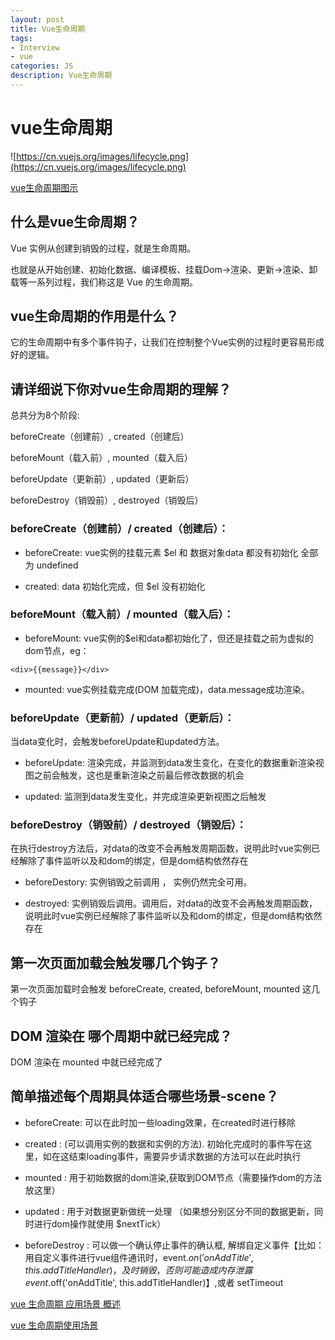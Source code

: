 ```yaml
---
layout: post
title: Vue生命周期
tags:
- Interview
- vue
categories: JS
description: Vue生命周期
---
```



# vue生命周期

![https://cn.vuejs.org/images/lifecycle.png](https://cn.vuejs.org/images/lifecycle.png)

[vue生命周期图示](https://cn.vuejs.org/v2/guide/instance.html#%E7%94%9F%E5%91%BD%E5%91%A8%E6%9C%9F%E5%9B%BE%E7%A4%BA)

## 什么是vue生命周期？

Vue 实例从创建到销毁的过程，就是生命周期。

也就是从开始创建、初始化数据、编译模板、挂载Dom→渲染、更新→渲染、卸载等一系列过程，我们称这是 Vue 的生命周期。

## vue生命周期的作用是什么？

它的生命周期中有多个事件钩子，让我们在控制整个Vue实例的过程时更容易形成好的逻辑。


## 请详细说下你对vue生命周期的理解？

总共分为8个阶段:

beforeCreate（创建前）, created（创建后） 

beforeMount（载入前）, mounted（载入后） 

beforeUpdate（更新前）, updated（更新后） 

beforeDestroy（销毁前）, destroyed（销毁后）


### beforeCreate（创建前）/ created（创建后）：

+ beforeCreate: vue实例的挂载元素 \$el 和 数据对象data 都没有初始化 全部为 undefined 

+ created: data 初始化完成，但 $el 没有初始化 

### beforeMount（载入前）/ mounted（载入后）：

+ beforeMount: vue实例的$el和data都初始化了，但还是挂载之前为虚拟的dom节点，eg：

```
<div>{{message}}</div>
```

+ mounted: vue实例挂载完成(DOM 加载完成)，data.message成功渲染。

### beforeUpdate（更新前）/ updated（更新后）：

当data变化时，会触发beforeUpdate和updated方法。

+ beforeUpdate: 渲染完成，并监测到data发生变化，在变化的数据重新渲染视图之前会触发，这也是重新渲染之前最后修改数据的机会 

+ updated: 监测到data发生变化，并完成渲染更新视图之后触发

### beforeDestroy（销毁前）/ destroyed（销毁后）：

在执行destroy方法后，对data的改变不会再触发周期函数，说明此时vue实例已经解除了事件监听以及和dom的绑定，但是dom结构依然存在

+ beforeDestory: 实例销毁之前调用 ， 实例仍然完全可用。 

+ destroyed: 实例销毁后调用。调用后，对data的改变不会再触发周期函数，说明此时vue实例已经解除了事件监听以及和dom的绑定，但是dom结构依然存在

## 第一次页面加载会触发哪几个钩子？

第一次页面加载时会触发 beforeCreate, created, beforeMount, mounted 这几个钩子

## DOM 渲染在 哪个周期中就已经完成？

DOM 渲染在 mounted 中就已经完成了


## 简单描述每个周期具体适合哪些场景-scene？ 

- beforeCreate: 可以在此时加一些loading效果，在created时进行移除

- created : (可以调用实例的数据和实例的方法). 初始化完成时的事件写在这里，如在这结束loading事件，需要异步请求数据的方法可以在此时执行

- mounted : 用于初始数据的dom渲染,获取到DOM节点（需要操作dom的方法放这里）

- updated : 用于对数据更新做统一处理 （如果想分别区分不同的数据更新，同时进行dom操作就使用 $nextTick）

- beforeDestroy : 可以做一个确认停止事件的确认框, 解绑自定义事件【比如：用自定义事件进行vue组件通讯时，event.$on('onAddTitle', this.addTitleHandler)，及时销毁，否则可能造成内存泄露event.$off('onAddTitle', this.addTitleHandler)】,或者 setTimeout


[vue 生命周期 应用场景 概述](https://blog.csdn.net/m0_37805167/article/details/79655346)

[vue 生命周期使用场景](https://www.cnblogs.com/Breaveleon/p/6664503.html)


